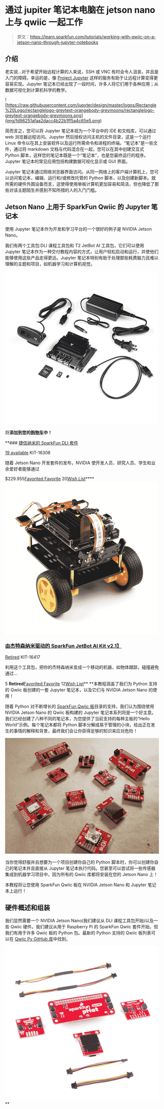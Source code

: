 # 通过 jupiter 笔记本电脑在 jetson nano 上与 qwiic 一起工作

> 原文：<https://learn.sparkfun.com/tutorials/working-with-qwiic-on-a-jetson-nano-through-jupyter-notebooks>

## 介绍

老实说...对于希望开始远程计算的人来说，SSH 或 VNC 有时会令人沮丧，并且是入门的障碍。幸运的是，像 [Project Jupyter](https://jupyter.org/) 这样的服务有助于让远程计算变得更容易实现。Jupyter 笔记本已经出现了一段时间，许多人将它们用于各种应用；从数据可视化到计算机科学的教学。

![https://raw.githubusercontent.com/jupyter/design/master/logos/Rectangle%20Logo/rectanglelogo-greytext-orangebody-greymoons/rectanglelogo-greytext-orangebody-greymoons.png](img/fd96251afaa2dacc4b22b1ff5a4c65e5.png)

简而言之，您可以将 Jupyter 笔记本视为一个平台中的 IDE 和文档库，可以通过 web 浏览器远程访问。Jupyter 然后授权访问主机的文件目录，这是一个运行 Linux 命令以在其上安装软件以及运行所需命令和进程的终端。“笔记本”是一些文件，通过将 markdown 文档与代码混合在一起，您可以在其中创建交互式 Python 脚本，这样您的笔记本既是一个“笔记本”，也是您最终运行的程序。Jupyter 笔记本的常见应用包括构建数据可视化显示或 GUI 界面。

Jupyter 笔记本通过网络浏览器界面访问。从同一网络上的客户端计算机上，您可以访问笔记本，编辑、运行和/或修改托管的 Python 脚本，以及创建新脚本。就所需的硬件外围设备而言，这使得使用单板计算机更加容易和简洁，但也降低了那些对该主题陌生并感到不知所措的人的入门门槛。

## Jetson Nano 上用于 SparkFun Qwiic 的 Jupyter 笔记本

使用 Jupyter 笔记本作为开发和学习平台的一个很好的例子是 NVIDIA Jetson Nano。

我们有两个工具包:DLI 课程工具包和 T2 JetBot AI 工具包，它们可以使用 Jupyter 笔记本作为一种交付教程内容的方式，让用户轻松启动和运行，并使他们能够使用这些产品走得更远。Jupyter 笔记本特别有助于处理那些耗费脑力且难以理解的主题和项目，如机器学习和计算机视觉。

[![SparkFun DLI Kit for Jetson Nano](img/95a4773d3edc111b0dbfe7ad362b7114.png)](https://www.sparkfun.com/products/16308) 

将**添加到您的[购物车](https://www.sparkfun.com/cart)中！**

 **### [捷信纳米的 SparkFun DLI 套件](https://www.sparkfun.com/products/16308)

[19 available](https://learn.sparkfun.com/static/bubbles/ "19 available") KIT-16308

随着 Jetson Nano 开发套件的发布，NVIDIA 使开发人员、研究人员、学生和业余爱好者能够通过

$229.955[Favorited Favorite](# "Add to favorites") 20[Wish List](# "Add to wish list")****[![SparkFun JetBot AI Kit v2.1 Powered by Jetson Nano](img/08a2346414361c3ff3c2b6a34cf7f134.png)](https://www.sparkfun.com/products/retired/16417) 

### [由杰特森纳米驱动的 SparkFun JetBot AI Kit v2.1】](https://www.sparkfun.com/products/retired/16417)

[Retired](https://learn.sparkfun.com/static/bubbles/ "Retired") KIT-16417

利用这个工具包，把你的杰特森纳米变成一个移动的机器，如物体跟踪，碰撞避免通过…

5 **Retired**[Favorited Favorite](# "Add to favorites") 12[Wish List](# "Add to wish list")** **本教程涵盖了我们为 Python 支持的 Qwiic 板创建的一套 Jupyter 笔记本，以及它们与 NVIDIA Jetson Nano 的使用！

随着 Python 对不断增长的 [SparkFun Qwiic 板](https://www.sparkfun.com/qwiic)目录的支持，我们认为围绕使用 NVIDIA Jetson Nano 的 Qwiic 板构建的 Jupyter 笔记本系列将是一个好主意。我们已经创建了八种不同的笔记本，为您提供了当前支持的每种主板的“Hello World”示例。每个笔记本都将 Python 脚本分解成易于管理的小块，给出正在发生的事情的解释和背景，最终我们会让你获得足够的知识来应对危险！

[![alt text](img/3493663d2391f67cb36f6c75c25c738c.png)](https://cdn.sparkfun.com/assets/learn_tutorials/1/1/7/8/20200421_114158.jpg)

当你觉得舒服并且想要为一个项目创建你自己的 Python 脚本时，你可以创建你自己的笔记本并且直接从 Jupyter 笔记本执行代码。您甚至可以尝试将一些传感器集成到机器学习项目中，因为所有的 Qwiic 库都将安装在您的 Jetson Nano 上！

本教程将让您使用 SparkFun Qwiic 板在 NVIDIA Jetson Nano 和 Jupyter 笔记本上运行！

## 硬件概述和组装

我们显然需要一个 NVIDIA Jetson Nano(我们建议从 DLI 课程工具包开始)以及一些 Qwiic 硬件。我们建议从用于 Raspberry Pi 的 SparkFun Qwiic 套件开始，但我们有用于许多 Qwiic 板的 Python 包。最新的 Python 支持的 Qwiic 板列表可以在 [Qwiic Py GitHub 库](https://github.com/sparkfun/Qwiic_Py)中找到。

![qwiic kit](img/2c776b36870b0afc276d1ef508fb6fda.png)**